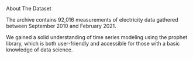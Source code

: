 About The Dataset

The archive contains 92,016 measurements of electricity data gathered between September 2010 and February 2021.

We gained a solid understanding of time series modeling using the prophet library, which is both user-friendly and accessible for those with a basic knowledge of data science.
